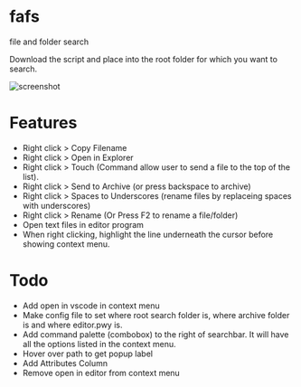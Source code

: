 # fafs
file and folder search

Download the script and place into the root folder for which you want to search.

![screenshot](https://github.com/classicfoo/fafs/assets/20607431/fdb6034b-5db6-4c65-bccc-de4ada5453fc)

# Features
- Right click > Copy Filename
- Right click > Open in Explorer
- Right click > Touch (Command allow user to send a file to the top of the list).
- Right click > Send to Archive (or press backspace to archive)
- Right click > Spaces to Underscores (rename files by replaceing spaces with underscores)
- Right click > Rename (Or Press F2 to rename a file/folder)
- Open text files in editor program
- When right clicking, highlight the line underneath the cursor before showing context menu.

# Todo
- Add open in vscode in context menu
- Make config file to set where root search folder is, where archive folder is and where editor.pwy is. 
- Add command palette (combobox) to the right of searchbar. It will have all the options listed in the context menu.
- Hover over path to get popup label
- Add Attributes Column
- Remove open in editor from context menu

